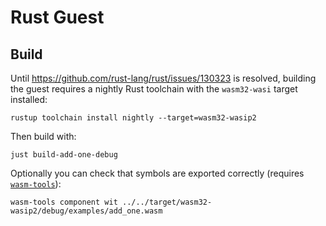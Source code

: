# Rust Guest

## Build
Until <https://github.com/rust-lang/rust/issues/130323> is resolved, building the guest requires a nightly Rust toolchain with the `wasm32-wasi` target installed:

```console
rustup toolchain install nightly --target=wasm32-wasip2
```

Then build with:

```console
just build-add-one-debug
```

Optionally you can check that symbols are exported correctly (requires [`wasm-tools`]):

```console
wasm-tools component wit ../../target/wasm32-wasip2/debug/examples/add_one.wasm
```


[`wasm-tools`]: https://github.com/bytecodealliance/wasm-tools

